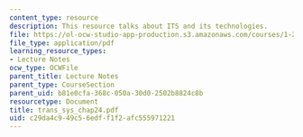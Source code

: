 ```yaml
---
content_type: resource
description: This resource talks about ITS and its technologies.
file: https://ol-ocw-studio-app-production.s3.amazonaws.com/courses/1-221j-transportation-systems-fall-2004/c29da4c949c56edff1f2afc555971221_trans_sys_chap24.pdf
file_type: application/pdf
learning_resource_types:
- Lecture Notes
ocw_type: OCWFile
parent_title: Lecture Notes
parent_type: CourseSection
parent_uid: b81e0cfa-368c-050a-30d0-2502b8824c8b
resourcetype: Document
title: trans_sys_chap24.pdf
uid: c29da4c9-49c5-6edf-f1f2-afc555971221
---
```

